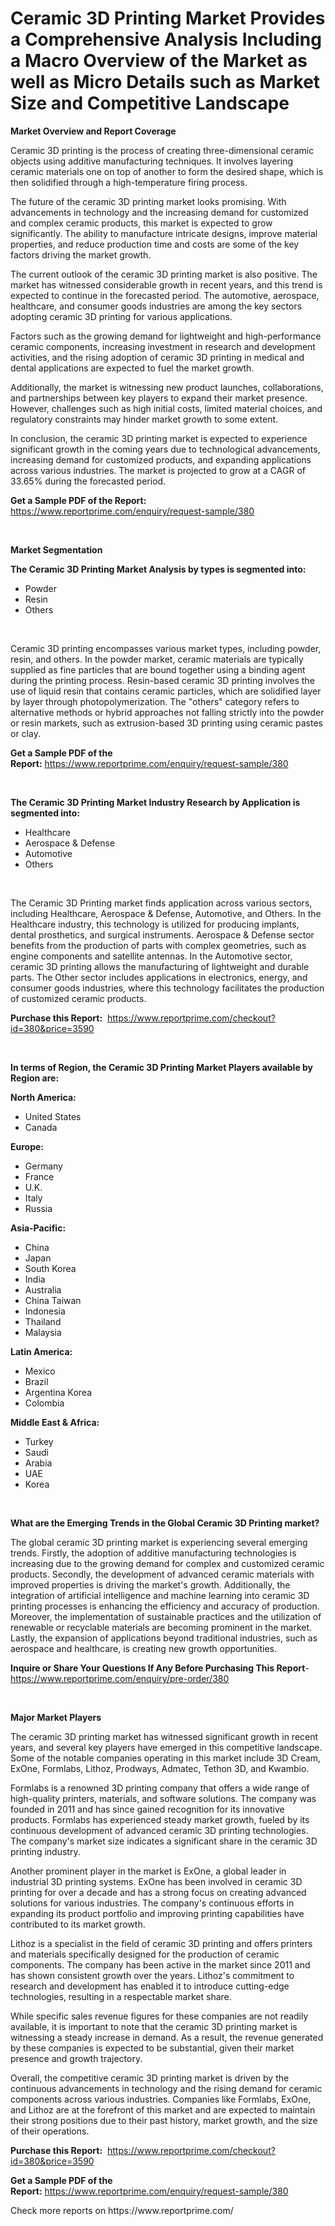<p><h1>Ceramic 3D Printing Market Provides a Comprehensive Analysis Including a Macro Overview of the Market as well as Micro Details such as Market Size and Competitive Landscape</h1></p><p><strong>Market Overview and Report Coverage</strong></p>
<p><p>Ceramic 3D printing is the process of creating three-dimensional ceramic objects using additive manufacturing techniques. It involves layering ceramic materials one on top of another to form the desired shape, which is then solidified through a high-temperature firing process.</p><p>The future of the ceramic 3D printing market looks promising. With advancements in technology and the increasing demand for customized and complex ceramic products, this market is expected to grow significantly. The ability to manufacture intricate designs, improve material properties, and reduce production time and costs are some of the key factors driving the market growth.</p><p>The current outlook of the ceramic 3D printing market is also positive. The market has witnessed considerable growth in recent years, and this trend is expected to continue in the forecasted period. The automotive, aerospace, healthcare, and consumer goods industries are among the key sectors adopting ceramic 3D printing for various applications.</p><p>Factors such as the growing demand for lightweight and high-performance ceramic components, increasing investment in research and development activities, and the rising adoption of ceramic 3D printing in medical and dental applications are expected to fuel the market growth.</p><p>Additionally, the market is witnessing new product launches, collaborations, and partnerships between key players to expand their market presence. However, challenges such as high initial costs, limited material choices, and regulatory constraints may hinder market growth to some extent.</p><p>In conclusion, the ceramic 3D printing market is expected to experience significant growth in the coming years due to technological advancements, increasing demand for customized products, and expanding applications across various industries. The market is projected to grow at a CAGR of 33.65% during the forecasted period.</p></p>
<p><strong>Get a Sample PDF of the Report:</strong> <a href="https://www.reportprime.com/enquiry/request-sample/380">https://www.reportprime.com/enquiry/request-sample/380</a></p>
<p>&nbsp;</p>
<p><strong>Market Segmentation</strong></p>
<p><strong>The Ceramic 3D Printing Market Analysis by types is segmented into:</strong></p>
<p><ul><li>Powder</li><li>Resin</li><li>Others</li></ul></p>
<p>&nbsp;</p>
<p><p>Ceramic 3D printing encompasses various market types, including powder, resin, and others. In the powder market, ceramic materials are typically supplied as fine particles that are bound together using a binding agent during the printing process. Resin-based ceramic 3D printing involves the use of liquid resin that contains ceramic particles, which are solidified layer by layer through photopolymerization. The "others" category refers to alternative methods or hybrid approaches not falling strictly into the powder or resin markets, such as extrusion-based 3D printing using ceramic pastes or clay.</p></p>
<p><strong>Get a Sample PDF of the Report:</strong>&nbsp;<a href="https://www.reportprime.com/enquiry/request-sample/380">https://www.reportprime.com/enquiry/request-sample/380</a></p>
<p>&nbsp;</p>
<p><strong>The Ceramic 3D Printing Market Industry Research by Application is segmented into:</strong></p>
<p><ul><li>Healthcare</li><li>Aerospace & Defense</li><li>Automotive</li><li>Others</li></ul></p>
<p>&nbsp;</p>
<p><p>The Ceramic 3D Printing market finds application across various sectors, including Healthcare, Aerospace & Defense, Automotive, and Others. In the Healthcare industry, this technology is utilized for producing implants, dental prosthetics, and surgical instruments. Aerospace & Defense sector benefits from the production of parts with complex geometries, such as engine components and satellite antennas. In the Automotive sector, ceramic 3D printing allows the manufacturing of lightweight and durable parts. The Other sector includes applications in electronics, energy, and consumer goods industries, where this technology facilitates the production of customized ceramic products.</p></p>
<p><strong>Purchase this Report:</strong>&nbsp; <a href="https://www.reportprime.com/checkout?id=380&price=3590">https://www.reportprime.com/checkout?id=380&price=3590</a></p>
<p>&nbsp;</p>
<p><strong>In terms of Region, the Ceramic 3D Printing Market Players available by Region are:</strong></p>
<p>
    <p> <strong> North America: </strong>
        <ul>
            <li>United States</li>
            <li>Canada</li>
        </ul>
        </p> 
    <p> <strong> Europe: </strong>
        <ul>
            <li>Germany</li>
            <li>France</li>
            <li>U.K.</li>
            <li>Italy</li>
            <li>Russia</li>
        </ul>
        </p> 
    <p> <strong> Asia-Pacific: </strong>
        <ul>
            <li>China</li>
            <li>Japan</li>
            <li>South Korea</li>
            <li>India</li>
            <li>Australia</li>
            <li>China Taiwan</li>
            <li>Indonesia</li>
            <li>Thailand</li>
            <li>Malaysia</li>
        </ul>
        </p> 
    <p> <strong> Latin America: </strong>
        <ul>
            <li>Mexico</li>
            <li>Brazil</li>
            <li>Argentina Korea</li>
            <li>Colombia</li>
        </ul>
        </p> 
    <p> <strong> Middle East & Africa: </strong>
        <ul>
            <li>Turkey</li>
            <li>Saudi</li>
            <li>Arabia</li>
            <li>UAE</li>
            <li>Korea</li>
        </ul>
    </p>
    </p>
<p>&nbsp;</p>
<p><strong>What are the Emerging Trends in the Global Ceramic 3D Printing market?</strong></p>
<p><p>The global ceramic 3D printing market is experiencing several emerging trends. Firstly, the adoption of additive manufacturing technologies is increasing due to the growing demand for complex and customized ceramic products. Secondly, the development of advanced ceramic materials with improved properties is driving the market's growth. Additionally, the integration of artificial intelligence and machine learning into ceramic 3D printing processes is enhancing the efficiency and accuracy of production. Moreover, the implementation of sustainable practices and the utilization of renewable or recyclable materials are becoming prominent in the market. Lastly, the expansion of applications beyond traditional industries, such as aerospace and healthcare, is creating new growth opportunities.</p></p>
<p><strong>Inquire or Share Your Questions If Any Before Purchasing This Report</strong>- <a href="https://www.reportprime.com/enquiry/pre-order/380">https://www.reportprime.com/enquiry/pre-order/380</a></p>
<p>&nbsp;</p>
<p><strong>Major Market Players</strong></p>
<p><p>The ceramic 3D printing market has witnessed significant growth in recent years, and several key players have emerged in this competitive landscape. Some of the notable companies operating in this market include 3D Cream, ExOne, Formlabs, Lithoz, Prodways, Admatec, Tethon 3D, and Kwambio.</p><p>Formlabs is a renowned 3D printing company that offers a wide range of high-quality printers, materials, and software solutions. The company was founded in 2011 and has since gained recognition for its innovative products. Formlabs has experienced steady market growth, fueled by its continuous development of advanced ceramic 3D printing technologies. The company's market size indicates a significant share in the ceramic 3D printing industry.</p><p>Another prominent player in the market is ExOne, a global leader in industrial 3D printing systems. ExOne has been involved in ceramic 3D printing for over a decade and has a strong focus on creating advanced solutions for various industries. The company's continuous efforts in expanding its product portfolio and improving printing capabilities have contributed to its market growth.</p><p>Lithoz is a specialist in the field of ceramic 3D printing and offers printers and materials specifically designed for the production of ceramic components. The company has been active in the market since 2011 and has shown consistent growth over the years. Lithoz's commitment to research and development has enabled it to introduce cutting-edge technologies, resulting in a respectable market share.</p><p>While specific sales revenue figures for these companies are not readily available, it is important to note that the ceramic 3D printing market is witnessing a steady increase in demand. As a result, the revenue generated by these companies is expected to be substantial, given their market presence and growth trajectory.</p><p>Overall, the competitive ceramic 3D printing market is driven by the continuous advancements in technology and the rising demand for ceramic components across various industries. Companies like Formlabs, ExOne, and Lithoz are at the forefront of this market and are expected to maintain their strong positions due to their past history, market growth, and the size of their operations.</p></p>
<p><strong>Purchase this Report:</strong>&nbsp;&nbsp;<a href="https://www.reportprime.com/checkout?id=380&price=3590">https://www.reportprime.com/checkout?id=380&price=3590</a></p>
<p></p>
<p><strong>Get a Sample PDF of the Report:</strong>&nbsp;<a href="https://www.reportprime.com/enquiry/request-sample/380">https://www.reportprime.com/enquiry/request-sample/380</a></p>
<p>Check more reports on https://www.reportprime.com/</p>
